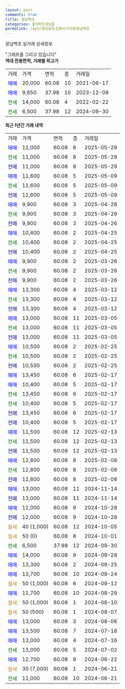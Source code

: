 ```yaml
---
layout: post
comments: true
title: 광남백조
categories: [아파트정보]
permalink: /apt/경상남도김해시구산동광남백조
---
```


광남백조 실거래 상세정보

<script type="text/javascript">
  google.charts.load('current', {'packages':['line', 'corechart']});
  google.charts.setOnLoadCallback(drawChart);

  function drawChart() {
    var data = new google.visualization.DataTable();
    data.addColumn('date', '거래일');
    data.addColumn('number', "매매");
    data.addColumn('number', "전세");
    data.addColumn('number', "전매");

    data.addRows([[new Date(Date.parse("2025-05-29")), 11000, null, null], [new Date(Date.parse("2025-05-29")), null, 11000, null], [new Date(Date.parse("2025-05-29")), null, null, 11000], [new Date(Date.parse("2025-05-09")), 11600, null, null], [new Date(Date.parse("2025-05-09")), null, 11600, null], [new Date(Date.parse("2025-05-09")), null, null, 11600], [new Date(Date.parse("2025-04-26")), 9900, null, null], [new Date(Date.parse("2025-04-26")), null, 9900, null], [new Date(Date.parse("2025-04-26")), null, null, 9900], [new Date(Date.parse("2025-04-25")), 10400, null, null], [new Date(Date.parse("2025-04-25")), null, 10400, null], [new Date(Date.parse("2025-04-25")), null, null, 10400], [new Date(Date.parse("2025-03-26")), 9900, null, null], [new Date(Date.parse("2025-03-26")), null, 9900, null], [new Date(Date.parse("2025-03-26")), null, null, 9900], [new Date(Date.parse("2025-03-12")), 13300, null, null], [new Date(Date.parse("2025-03-12")), null, 13300, null], [new Date(Date.parse("2025-03-12")), null, null, 13300], [new Date(Date.parse("2025-03-05")), 13000, null, null], [new Date(Date.parse("2025-03-05")), null, 13000, null], [new Date(Date.parse("2025-03-05")), null, null, 13000], [new Date(Date.parse("2025-02-25")), 10500, null, null], [new Date(Date.parse("2025-02-25")), null, 10500, null], [new Date(Date.parse("2025-02-25")), null, null, 10500], [new Date(Date.parse("2025-02-17")), 13450, null, null], [new Date(Date.parse("2025-02-17")), 10400, null, null], [new Date(Date.parse("2025-02-17")), null, 13450, null], [new Date(Date.parse("2025-02-17")), null, 10400, null], [new Date(Date.parse("2025-02-17")), null, null, 13450], [new Date(Date.parse("2025-02-17")), null, null, 10400], [new Date(Date.parse("2025-02-13")), 11500, null, null], [new Date(Date.parse("2025-02-13")), null, 11500, null], [new Date(Date.parse("2025-02-13")), null, null, 11500], [new Date(Date.parse("2025-02-08")), 12800, null, null], [new Date(Date.parse("2025-02-08")), null, 12800, null], [new Date(Date.parse("2025-02-08")), null, null, 12800], [new Date(Date.parse("2024-11-14")), 13000, null, null], [new Date(Date.parse("2024-11-14")), null, null, 13000], [new Date(Date.parse("2024-10-28")), 12000, null, null], [new Date(Date.parse("2024-10-28")), null, null, 12000], [new Date(Date.parse("2024-10-05")), null, null, null], [new Date(Date.parse("2024-10-01")), null, null, null], [new Date(Date.parse("2024-09-30")), null, 6500, null], [new Date(Date.parse("2024-09-28")), 14000, null, null], [new Date(Date.parse("2024-09-25")), 13300, null, null], [new Date(Date.parse("2024-09-24")), 13700, null, null], [new Date(Date.parse("2024-09-12")), null, null, null], [new Date(Date.parse("2024-08-29")), 11700, null, null], [new Date(Date.parse("2024-08-10")), null, null, null], [new Date(Date.parse("2024-08-07")), null, null, null], [new Date(Date.parse("2024-08-06")), 13000, null, null], [new Date(Date.parse("2024-07-18")), 13500, null, null], [new Date(Date.parse("2024-07-16")), 13000, null, null], [new Date(Date.parse("2024-07-02")), null, 13000, null], [new Date(Date.parse("2024-06-22")), 12700, null, null], [new Date(Date.parse("2024-06-21")), null, null, null], [new Date(Date.parse("2024-06-21")), null, 11000, null]]);

    var options = {
      hAxis: {
        format: 'yyyy/MM/dd'
      },    
      lineWidth: 0,
      pointsVisible: true,    
      title: '최근 1년간 유형별 실거래가 분포',
      legend: { position: 'bottom' }
    };

    var formatter = new google.visualization.NumberFormat({pattern:'###,###'} );
    formatter.format(data, 1);
    formatter.format(data, 2);
    
    setTimeout(function() {
        var chart = new google.visualization.LineChart(document.getElementById('columnchart_material'));
        chart.draw(data, (options));
        document.getElementById('loading').style.display = 'none';
    }, 200);
  }
</script>


<div id="loading" style="z-index:20; display: block; margin-left: 0px">"그래프를 그리고 있습니다"</div>
<div id="columnchart_material" style="width: 95%; margin-left: 0px; display: block"></div>
<!-- contents start -->
<b>역대 전용면적, 거래별 최고가</b>
<table class="sortable">
    <tr>
      <td>거래</td>
      <td>가격</td>
      <td>면적</td>
      <td>층</td>
      <td>거래일</td>
    </tr>
        <tr>
          <td><a style="color: blue">매매</a></td>
          <td>20,000</td>
          <td>60.08</td>
          <td>10</td>
          <td>2021-06-17</td>
        </tr>            <tr>
          <td><a style="color: blue">매매</a></td>
          <td>9,650</td>
          <td>37.98</td>
          <td>10</td>
          <td>2023-12-09</td>
        </tr>        
        <tr>
              <td><a style="color: darkgreen">전세</a></td>
              <td>14,000</td>
              <td>60.08</td>
              <td>4</td>
              <td>2022-02-22</td>
            </tr>            <tr>
              <td><a style="color: darkgreen">전세</a></td>
              <td>6,500</td>
              <td>37.98</td>
              <td>12</td>
              <td>2024-09-30</td>
            </tr>        
    
</table>

<b>최근 1년간 거래 내역</b>

<table class="sortable">
    <tr>
      <td>거래</td>
      <td>가격</td>
      <td>면적</td>
      <td>층</td>
      <td>거래일</td>
    </tr>
    <tr>
      <td><a style="color: blue">매매</a></td>
      <td>11,000</td>
      <td>60.08</td>
      <td>8</td>
      <td>2025-05-29</td>
    </tr>          <tr>
      <td><a style="color: darkgreen">전세</a></td>
      <td>11,000</td>
      <td>60.08</td>
      <td>8</td>
      <td>2025-05-29</td>
    </tr>          <tr>
      <td><a style="color: darkblue">전매</a></td>
      <td>11,000</td>
      <td>60.08</td>
      <td>8</td>
      <td>2025-05-29</td>
    </tr>          <tr>
      <td><a style="color: blue">매매</a></td>
      <td>11,600</td>
      <td>60.08</td>
      <td>5</td>
      <td>2025-05-09</td>
    </tr>          <tr>
      <td><a style="color: darkgreen">전세</a></td>
      <td>11,600</td>
      <td>60.08</td>
      <td>5</td>
      <td>2025-05-09</td>
    </tr>          <tr>
      <td><a style="color: darkblue">전매</a></td>
      <td>11,600</td>
      <td>60.08</td>
      <td>5</td>
      <td>2025-05-09</td>
    </tr>          <tr>
      <td><a style="color: blue">매매</a></td>
      <td>9,900</td>
      <td>60.08</td>
      <td>3</td>
      <td>2025-04-26</td>
    </tr>          <tr>
      <td><a style="color: darkgreen">전세</a></td>
      <td>9,900</td>
      <td>60.08</td>
      <td>3</td>
      <td>2025-04-26</td>
    </tr>          <tr>
      <td><a style="color: darkblue">전매</a></td>
      <td>9,900</td>
      <td>60.08</td>
      <td>3</td>
      <td>2025-04-26</td>
    </tr>          <tr>
      <td><a style="color: blue">매매</a></td>
      <td>10,400</td>
      <td>60.08</td>
      <td>2</td>
      <td>2025-04-25</td>
    </tr>          <tr>
      <td><a style="color: darkgreen">전세</a></td>
      <td>10,400</td>
      <td>60.08</td>
      <td>2</td>
      <td>2025-04-25</td>
    </tr>          <tr>
      <td><a style="color: darkblue">전매</a></td>
      <td>10,400</td>
      <td>60.08</td>
      <td>2</td>
      <td>2025-04-25</td>
    </tr>          <tr>
      <td><a style="color: blue">매매</a></td>
      <td>9,900</td>
      <td>60.08</td>
      <td>2</td>
      <td>2025-03-26</td>
    </tr>          <tr>
      <td><a style="color: darkgreen">전세</a></td>
      <td>9,900</td>
      <td>60.08</td>
      <td>2</td>
      <td>2025-03-26</td>
    </tr>          <tr>
      <td><a style="color: darkblue">전매</a></td>
      <td>9,900</td>
      <td>60.08</td>
      <td>2</td>
      <td>2025-03-26</td>
    </tr>          <tr>
      <td><a style="color: blue">매매</a></td>
      <td>13,300</td>
      <td>60.08</td>
      <td>4</td>
      <td>2025-03-12</td>
    </tr>          <tr>
      <td><a style="color: darkgreen">전세</a></td>
      <td>13,300</td>
      <td>60.08</td>
      <td>4</td>
      <td>2025-03-12</td>
    </tr>          <tr>
      <td><a style="color: darkblue">전매</a></td>
      <td>13,300</td>
      <td>60.08</td>
      <td>4</td>
      <td>2025-03-12</td>
    </tr>          <tr>
      <td><a style="color: blue">매매</a></td>
      <td>13,000</td>
      <td>60.08</td>
      <td>11</td>
      <td>2025-03-05</td>
    </tr>          <tr>
      <td><a style="color: darkgreen">전세</a></td>
      <td>13,000</td>
      <td>60.08</td>
      <td>11</td>
      <td>2025-03-05</td>
    </tr>          <tr>
      <td><a style="color: darkblue">전매</a></td>
      <td>13,000</td>
      <td>60.08</td>
      <td>11</td>
      <td>2025-03-05</td>
    </tr>          <tr>
      <td><a style="color: blue">매매</a></td>
      <td>10,500</td>
      <td>60.08</td>
      <td>2</td>
      <td>2025-02-25</td>
    </tr>          <tr>
      <td><a style="color: darkgreen">전세</a></td>
      <td>10,500</td>
      <td>60.08</td>
      <td>2</td>
      <td>2025-02-25</td>
    </tr>          <tr>
      <td><a style="color: darkblue">전매</a></td>
      <td>10,500</td>
      <td>60.08</td>
      <td>2</td>
      <td>2025-02-25</td>
    </tr>          <tr>
      <td><a style="color: blue">매매</a></td>
      <td>13,450</td>
      <td>60.08</td>
      <td>6</td>
      <td>2025-02-17</td>
    </tr>          <tr>
      <td><a style="color: blue">매매</a></td>
      <td>10,400</td>
      <td>60.08</td>
      <td>5</td>
      <td>2025-02-17</td>
    </tr>          <tr>
      <td><a style="color: darkgreen">전세</a></td>
      <td>13,450</td>
      <td>60.08</td>
      <td>6</td>
      <td>2025-02-17</td>
    </tr>          <tr>
      <td><a style="color: darkgreen">전세</a></td>
      <td>10,400</td>
      <td>60.08</td>
      <td>5</td>
      <td>2025-02-17</td>
    </tr>          <tr>
      <td><a style="color: darkblue">전매</a></td>
      <td>13,450</td>
      <td>60.08</td>
      <td>6</td>
      <td>2025-02-17</td>
    </tr>          <tr>
      <td><a style="color: darkblue">전매</a></td>
      <td>10,400</td>
      <td>60.08</td>
      <td>5</td>
      <td>2025-02-17</td>
    </tr>          <tr>
      <td><a style="color: blue">매매</a></td>
      <td>11,500</td>
      <td>60.08</td>
      <td>12</td>
      <td>2025-02-13</td>
    </tr>          <tr>
      <td><a style="color: darkgreen">전세</a></td>
      <td>11,500</td>
      <td>60.08</td>
      <td>12</td>
      <td>2025-02-13</td>
    </tr>          <tr>
      <td><a style="color: darkblue">전매</a></td>
      <td>11,500</td>
      <td>60.08</td>
      <td>12</td>
      <td>2025-02-13</td>
    </tr>          <tr>
      <td><a style="color: blue">매매</a></td>
      <td>12,800</td>
      <td>60.08</td>
      <td>8</td>
      <td>2025-02-08</td>
    </tr>          <tr>
      <td><a style="color: darkgreen">전세</a></td>
      <td>12,800</td>
      <td>60.08</td>
      <td>8</td>
      <td>2025-02-08</td>
    </tr>          <tr>
      <td><a style="color: darkblue">전매</a></td>
      <td>12,800</td>
      <td>60.08</td>
      <td>8</td>
      <td>2025-02-08</td>
    </tr>          <tr>
      <td><a style="color: blue">매매</a></td>
      <td>13,000</td>
      <td>60.08</td>
      <td>11</td>
      <td>2024-11-14</td>
    </tr>          <tr>
      <td><a style="color: darkblue">전매</a></td>
      <td>13,000</td>
      <td>60.08</td>
      <td>11</td>
      <td>2024-11-14</td>
    </tr>          <tr>
      <td><a style="color: blue">매매</a></td>
      <td>12,000</td>
      <td>60.08</td>
      <td>9</td>
      <td>2024-10-28</td>
    </tr>          <tr>
      <td><a style="color: darkblue">전매</a></td>
      <td>12,000</td>
      <td>60.08</td>
      <td>9</td>
      <td>2024-10-28</td>
    </tr>          <tr>
      <td><a style="color: darkgoldenrod">월세</a></td>
      <td>40 (1,000)</td>
      <td>60.08</td>
      <td>12</td>
      <td>2024-10-05</td>
    </tr>          <tr>
      <td><a style="color: darkgoldenrod">월세</a></td>
      <td>50 (0)</td>
      <td>60.08</td>
      <td>8</td>
      <td>2024-10-01</td>
    </tr>          <tr>
      <td><a style="color: darkgreen">전세</a></td>
      <td>6,500</td>
      <td>37.98</td>
      <td>12</td>
      <td>2024-09-30</td>
    </tr>          <tr>
      <td><a style="color: blue">매매</a></td>
      <td>14,000</td>
      <td>60.08</td>
      <td>9</td>
      <td>2024-09-28</td>
    </tr>          <tr>
      <td><a style="color: blue">매매</a></td>
      <td>13,300</td>
      <td>60.08</td>
      <td>2</td>
      <td>2024-09-25</td>
    </tr>          <tr>
      <td><a style="color: blue">매매</a></td>
      <td>13,700</td>
      <td>60.08</td>
      <td>10</td>
      <td>2024-09-24</td>
    </tr>          <tr>
      <td><a style="color: darkgoldenrod">월세</a></td>
      <td>50 (1,000)</td>
      <td>60.08</td>
      <td>6</td>
      <td>2024-09-12</td>
    </tr>          <tr>
      <td><a style="color: blue">매매</a></td>
      <td>11,700</td>
      <td>60.08</td>
      <td>10</td>
      <td>2024-08-29</td>
    </tr>          <tr>
      <td><a style="color: darkgoldenrod">월세</a></td>
      <td>50 (1,000)</td>
      <td>60.08</td>
      <td>1</td>
      <td>2024-08-10</td>
    </tr>          <tr>
      <td><a style="color: darkgoldenrod">월세</a></td>
      <td>50 (500)</td>
      <td>60.08</td>
      <td>1</td>
      <td>2024-08-07</td>
    </tr>          <tr>
      <td><a style="color: blue">매매</a></td>
      <td>13,000</td>
      <td>60.08</td>
      <td>3</td>
      <td>2024-08-06</td>
    </tr>          <tr>
      <td><a style="color: blue">매매</a></td>
      <td>13,500</td>
      <td>60.08</td>
      <td>7</td>
      <td>2024-07-18</td>
    </tr>          <tr>
      <td><a style="color: blue">매매</a></td>
      <td>13,000</td>
      <td>60.08</td>
      <td>4</td>
      <td>2024-07-16</td>
    </tr>          <tr>
      <td><a style="color: darkgreen">전세</a></td>
      <td>13,000</td>
      <td>60.08</td>
      <td>5</td>
      <td>2024-07-02</td>
    </tr>          <tr>
      <td><a style="color: blue">매매</a></td>
      <td>12,700</td>
      <td>60.08</td>
      <td>9</td>
      <td>2024-06-22</td>
    </tr>          <tr>
      <td><a style="color: darkgoldenrod">월세</a></td>
      <td>30 (7,000)</td>
      <td>60.08</td>
      <td>1</td>
      <td>2024-06-21</td>
    </tr>          <tr>
      <td><a style="color: darkgreen">전세</a></td>
      <td>11,000</td>
      <td>60.08</td>
      <td>10</td>
      <td>2024-06-21</td>
    </tr>      </table>
<!-- contents end -->    

